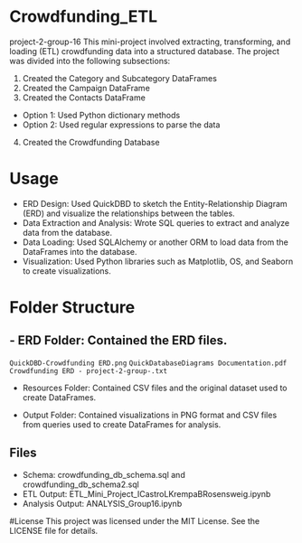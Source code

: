 # Crowdfunding_ETL
project-2-group-16
This mini-project involved extracting, transforming, and loading (ETL) crowdfunding data into a structured database. The project was divided into the following subsections:

1. Created the Category and Subcategory DataFrames
2. Created the Campaign DataFrame
3. Created the Contacts DataFrame
  - Option 1: Used Python dictionary methods
  - Option 2: Used regular expressions to parse the data
4. Created the Crowdfunding Database

# Usage
- ERD Design: Used QuickDBD to sketch the Entity-Relationship Diagram (ERD) and visualize the relationships between the tables.
- Data Extraction and Analysis: Wrote SQL queries to extract and analyze data from the database.
- Data Loading: Used SQLAlchemy or another ORM to load data from the DataFrames into the database.
- Visualization: Used Python libraries such as Matplotlib, OS, and Seaborn to create visualizations.

# Folder Structure

## - ERD Folder: Contained the ERD files.
  `QuickDBD-Crowdfunding ERD.png`
  `QuickDatabaseDiagrams Documentation.pdf`
  `Crowdfunding ERD - project-2-group-.txt`

- Resources Folder: Contained CSV files and the original dataset used to create DataFrames.

- Output Folder: Contained visualizations in PNG format and CSV files from queries used to create DataFrames for analysis.

## Files
- Schema: crowdfunding_db_schema.sql and crowdfunding_db_schema2.sql
- ETL Output: ETL_Mini_Project_ICastroLKrempaBRosensweig.ipynb
- Analysis Output: ANALYSIS_Group16.ipynb

#License
This project was licensed under the MIT License. See the LICENSE file for details.


